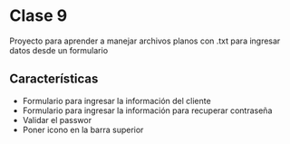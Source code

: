 # Clase 9

Proyecto para aprender a manejar archivos planos con .txt para ingresar datos desde un formulario

## Características

* Formulario para ingresar la información del cliente
* Formulario para ingresar la información para recuperar contraseña
* Validar el passwor
* Poner icono en la barra superior